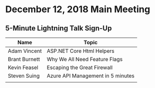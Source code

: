 # December 12, 2018 Main Meeting
## 5-Minute Lightning Talk Sign-Up

Name | Topic
--- | --- 
Adam Vincent | ASP.NET Core Html Helpers
Brant Burnett | Why We All Need Feature Flags
Kevin Feasel | Escaping the Great Firewall
Steven Suing | Azure API Management in 5 minutes
<your name here> | <your topic here>
  

